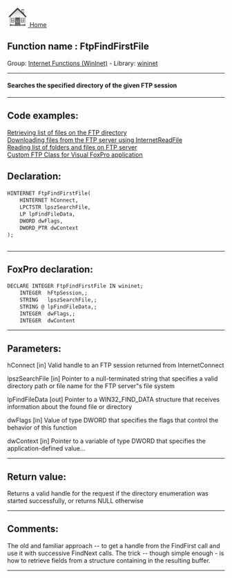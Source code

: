 [<img src="../../images/home.png"> Home ](https://github.com/VFPX/Win32API)  

## Function name : FtpFindFirstFile
Group: [Internet Functions (WinInet)](../../functions_group.md#Internet_Functions_(WinInet))  -  Library: [wininet](../../libraries.md#wininet)  
***  


#### Searches the specified directory of the given FTP session
***  


## Code examples:
[Retrieving list of files on the FTP directory](../../samples/sample_046.md)  
[Downloading files from the FTP server using InternetReadFile](../../samples/sample_063.md)  
[Reading list of folders and files on FTP server](../../samples/sample_340.md)  
[Custom FTP Class for Visual FoxPro application](../../samples/sample_344.md)  

## Declaration:
```foxpro  
HINTERNET FtpFindFirstFile(
    HINTERNET hConnect,
    LPCTSTR lpszSearchFile,
    LP lpFindFileData,
    DWORD dwFlags,
    DWORD_PTR dwContext
);
  
```  
***  


## FoxPro declaration:
```foxpro  
DECLARE INTEGER FtpFindFirstFile IN wininet;
	INTEGER  hFtpSession,;
	STRING   lpszSearchFile,;
	STRING @ lpFindFileData,;
	INTEGER  dwFlags,;
	INTEGER  dwContent  
```  
***  


## Parameters:
hConnect
[in] Valid handle to an FTP session returned from InternetConnect

lpszSearchFile
[in] Pointer to a null-terminated string that specifies a valid directory path or file name for the FTP server"s file system

lpFindFileData
[out] Pointer to a WIN32_FIND_DATA structure that receives information about the found file or directory

dwFlags
[in] Value of type DWORD that specifies the flags that control the behavior of this function

dwContext
[in] Pointer to a variable of type DWORD that specifies the application-defined value...  
***  


## Return value:
Returns a valid handle for the request if the directory enumeration was started successfully, or returns NULL otherwise  
***  


## Comments:
The old and familiar approach -- to get a handle from the FindFirst call and use it with successive FindNext calls. The trick -- though simple enough - is how to retrieve fields from a structure containing in the resulting buffer.  
  
***  


